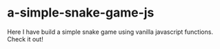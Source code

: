 # a-simple-snake-game-js

Here I have build a simple snake game using vanilla javascript functions. Check it out!
